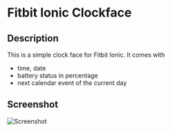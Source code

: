 # Fitbit Ionic Clockface

## Description 

This is a simple clock face for Fitbit Ionic. 
It comes with
- time, date
- battery status in percentage 
- next calendar event of the current day

## Screenshot 

![Screenshot](screenshot.png)
